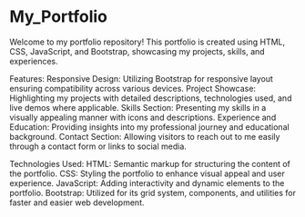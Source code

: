# My_Portfolio
Welcome to my portfolio repository! This portfolio is created using HTML, CSS, JavaScript, and Bootstrap, showcasing my projects, skills, and experiences.

Features:
Responsive Design: Utilizing Bootstrap for responsive layout ensuring compatibility across various devices.
Project Showcase: Highlighting my projects with detailed descriptions, technologies used, and live demos where applicable.
Skills Section: Presenting my skills in a visually appealing manner with icons and descriptions.
Experience and Education: Providing insights into my professional journey and educational background.
Contact Section: Allowing visitors to reach out to me easily through a contact form or links to social media.

Technologies Used:
HTML: Semantic markup for structuring the content of the portfolio.
CSS: Styling the portfolio to enhance visual appeal and user experience.
JavaScript: Adding interactivity and dynamic elements to the portfolio.
Bootstrap: Utilized for its grid system, components, and utilities for faster and easier web development.
